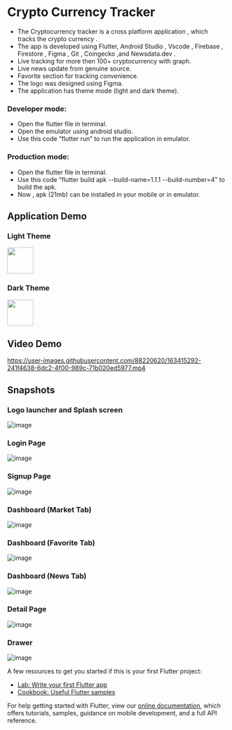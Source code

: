 # Crypto Currency Tracker 
- The Cryptocurrency tracker is a cross platform application , which tracks the crypto currency . 
- The app is developed using Flutter, Android Studio , Vscode , Firebase , Firestore , Figma , Git , Coingecko ,and  Newsdata.dev .
- Live tracking for more then 100+ cryptocurrency with graph.
- Live news update from genuine source. 
- Favorite section for tracking convenience.
- The logo was designed using Figma.
- The application has theme mode (light and dark theme).

### Developer mode:
- Open the flutter file in terminal.
- Open the emulator using android studio.
- Use this code “flutter run” to run the application in emulator.

### Production mode:
- Open the flutter file in terminal.
- Use this code “flutter build apk --build-name=1.1.1  --build-number=4” to build the apk. 
- Now , apk (21mb) can be installed in your mobile or in emulator. 

## Application Demo

### Light Theme
<img src="https://user-images.githubusercontent.com/88220620/163412955-e9e2b39e-24b5-449f-b3b9-0fa3868a0a9a.gif" width="60">

### Dark Theme
<img src="https://user-images.githubusercontent.com/88220620/163412983-6bcc9978-e2d1-49fd-9b46-a3ce952ad407.gif" width="60">


## Video Demo 
https://user-images.githubusercontent.com/88220620/163415292-241f4638-6dc2-4f00-989c-71b020ed5977.mp4

## Snapshots
### Logo launcher and Splash screen 
![image](https://user-images.githubusercontent.com/88220620/163413471-369feb7b-49a0-46c5-895d-6883a4c2b3e3.png)
### Login Page
![image](https://user-images.githubusercontent.com/88220620/163413519-d356dd49-911e-4690-ba7b-87613cfeb440.png)
### Signup Page
![image](https://user-images.githubusercontent.com/88220620/163413672-880755ba-38c8-463d-bd05-c8a656f41d36.png)
### Dashboard (Market Tab)
![image](https://user-images.githubusercontent.com/88220620/163413767-5f596750-fd8c-4c0f-8b30-97814ae834df.png)
### Dashboard (Favorite Tab)
![image](https://user-images.githubusercontent.com/88220620/163413839-c27c82e0-f4bd-41c5-9106-15c0011b7b43.png)
### Dashboard (News Tab)
![image](https://user-images.githubusercontent.com/88220620/163413868-ea859219-5ea3-4055-95c4-5234183f664f.png)
### Detail Page 
![image](https://user-images.githubusercontent.com/88220620/163414001-e9f0f5cf-3fcb-46f1-b942-c76fb97f1f21.png)
### Drawer
![image](https://user-images.githubusercontent.com/88220620/163414080-0b8dcb1f-a953-4656-bd8d-62dadf15311e.png)







A few resources to get you started if this is your first Flutter project:

- [Lab: Write your first Flutter app](https://flutter.dev/docs/get-started/codelab)
- [Cookbook: Useful Flutter samples](https://flutter.dev/docs/cookbook)

For help getting started with Flutter, view our
[online documentation](https://flutter.dev/docs), which offers tutorials,
samples, guidance on mobile development, and a full API reference.
